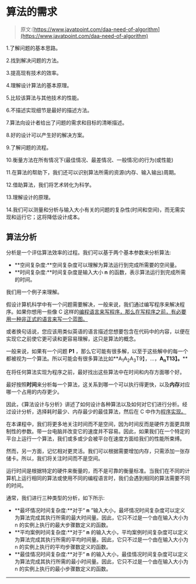 # 算法的需求

> 原文:[https://www.javatpoint.com/daa-need-of-algorithm](https://www.javatpoint.com/daa-need-of-algorithm)

1.了解问题的基本思路。

2.找到解决问题的方法。

3.提高现有技术的效率。

4.理解设计算法的基本原理。

5.比较该算法与其他技术的性能。

6.不描述实现细节是最好的描述方法。

7.算法向设计者给出了问题的需求和目标的清晰描述。

8.好的设计可以产生好的解决方案。

9.了解问题的流程。

10.衡量方法在所有情况下(最佳情况、最差情况、一般情况)的行为(或性能)

11.在算法的帮助下，我们还可以识别算法所需的资源(内存、输入输出)周期。

12.借助算法，我们将艺术转化为科学。

13.理解设计的原理。

14.我们可以测量和分析与输入大小有关的问题的复杂性(时间和空间)，而无需实现和运行它；这将降低设计成本。

## 算法分析

分析是一个评估算法效率的过程。我们可以基于两个基本参数来分析算法:

*   **空间复杂度:**空间复杂度可以理解为算法运行到完成所需要的空间量。
*   **时间复杂度:**时间复杂度是输入大小 **n** 的函数，表示算法运行到完成所需的时间。

我们用一个例子来理解。

假设计算机科学中有一个问题需要解决，一般来说，我们通过编写程序来解决程序。如果你想用一些像 C 这样的[编程语言来写程序，那么在写程序之前，有必要用一种非正式的语言来写一个蓝图。](https://www.javatpoint.com/c-programming-language-tutorial)

或者换句话说，您应该用类似英语的语言描述您想要包含在代码中的内容，以便在实现它之前使它更可读和更容易理解，这只是算法的概念。

一般来说，如果有一个问题 **P1** ，那么它可能有很多解，以至于这些解中的每一个都被视为一个算法。所以可能会有很多算法比如**A<sub>1</sub>A<sub>2</sub>A<sub>3</sub>T9】，…，**A<sub>n</sub>T13】。****

在将任何算法实现为程序之前，最好找出这些算法中在时间和内存方面哪个好。

最好按照**时间**来分析每一个算法，这关系到哪一个可以执行得更快，以及**内存**对应哪一个占用的内存更少。

因此，《算法设计与分析》讲述了如何设计各种算法以及如何对它们进行分析。经过设计分析，选择耗时最少、内存最少的最佳算法，然后在 C 中作为[程序实现。](https://www.javatpoint.com/c-programs)

在本课程中，我们将更多地关注时间而不是空间，因为时间反而是硬件方面更具限制性的参数。带一台电脑并改变它的速度并不容易。因此，如果我们在一个特定的平台上运行一个算法，我们或多或少会被平台在速度方面给我们的性能所束缚。

然而，另一方面，记忆相对更灵活。我们可以根据需要增加内存，只需添加一张存储卡。所以，我们将关注时间而不是空间。

运行时间是根据特定的硬件来衡量的，而不是可靠的衡量标准。当我们在不同的计算机上运行相同的算法或使用不同的编程语言时，我们会遇到相同的算法需要不同的时间。

通常，我们进行三种类型的分析，如下所示:

*   **最坏情况时间复杂度:**对于“ **n** ”输入大小，最坏情况时间复杂度可以定义为算法完成其执行所需的最大时间量。因此，它只不过是一个由在输入大小为 n 的实例上执行的最大步骤数定义的函数。
*   **平均案例时间复杂度:**对于“ **n** 的输入大小，平均案例时间复杂度可以定义为算法完成其执行所需的平均时间量。因此，它只不过是一个由在输入大小为 n 的实例上执行的平均步骤数定义的函数。
*   **最佳情况时间复杂度:**对于“ **n** 的输入大小，最佳情况时间复杂度可以定义为算法完成其执行所需的最小时间量。因此，它只不过是一个由在输入大小为 n 的实例上执行的最小步骤数定义的函数。

* * *